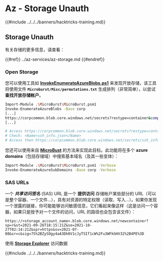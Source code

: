 # Az - Storage Unauth

{{#include ../../../banners/hacktricks-training.md}}

## Storage Unauth

有关存储的更多信息，请查看：

{{#ref}}
../az-services/az-storage.md
{{#endref}}

### Open Storage

您可以使用工具如 [**InvokeEnumerateAzureBlobs.ps1**](https://github.com/NetSPI/MicroBurst/blob/master/Misc/Invoke-EnumerateAzureBlobs.ps1) 来发现开放存储，该工具将使用文件 **`Microburst/Misc/permutations.txt`** 生成排列（非常简单），以尝试 **查找开放存储帐户**。
```bash
Import-Module .\MicroBurst\MicroBurst.psm1
Invoke-EnumerateAzureBlobs -Base corp
[...]
https://corpcommon.blob.core.windows.net/secrets?restype=container&comp=list
[...]

# Access https://corpcommon.blob.core.windows.net/secrets?restype=container&comp=list
# Check: <Name>ssh_info.json</Name>
# Access then https://corpcommon.blob.core.windows.net/secrets/ssh_info.json
```
您还可以使用来自 [**MicroBust**](https://github.com/NetSPI/MicroBurst) 的方法来实现此目标。此功能将在多个 **azure domains**（包括存储域）中搜索基本域名（及其一些变体）：
```bash
Import-Module .\MicroBurst\MicroBurst.psm1 -Verbose
Invoke-EnumerateAzureSubDomains -Base corp -Verbose
```
### SAS URLs

一个 _**共享访问签名**_ (SAS) URL 是一个 **提供访问** 存储帐户某些部分的 URL（可以是整个容器、一个文件...），具有对资源的特定权限（读取、写入...）。如果你发现一个泄露的链接，你可能能够访问敏感信息，它们看起来像这样（这是访问一个容器，如果只是授予对一个文件的访问，URL 的路径也会包含该文件）：

`https://<storage_account_name>.blob.core.windows.net/newcontainer?sp=r&st=2021-09-26T18:15:21Z&se=2021-10-27T02:14:21Z&spr=https&sv=2021-07-08&sr=c&sig=7S%2BZySOgy4aA3Dk0V1cJyTSIf1cW%2Fu3WFkhHV32%2B4PE%3D`

使用 [**Storage Explorer**](https://azure.microsoft.com/en-us/features/storage-explorer/) 访问数据


{{#include ../../../banners/hacktricks-training.md}}
